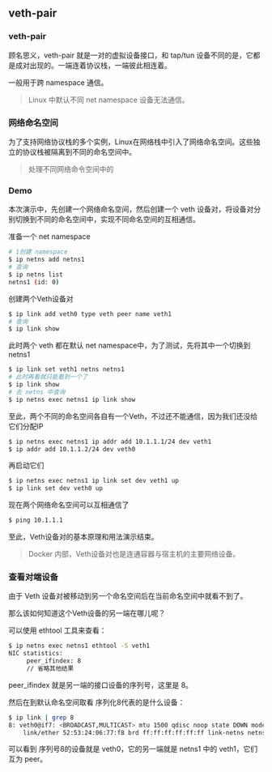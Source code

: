 ## veth-pair

### veth-pair

顾名思义，veth-pair 就是一对的虚拟设备接口，和 tap/tun 设备不同的是，它都是成对出现的。一端连着协议栈，一端彼此相连着。

一般用于跨 namespace 通信。

> Linux 中默认不同 net namespace 设备无法通信。



### 网络命名空间

为了支持网络协议栈的多个实例，Linux在网络栈中引入了网络命名空间。这些独立的协议栈被隔离到不同的命名空间中。

> 处理不同网络命令空间中的



### Demo

本次演示中，先创建一个网络命名空间，然后创建一个 veth 设备对，将设备对分别切换到不同的命名空间中，实现不同命名空间的互相通信。



准备一个 net namespace

```sh
# 1创建 namespace
$ ip netns add netns1
# 查询
$ ip netns list
netns1 (id: 0)
```





创建两个Veth设备对

```sh
$ ip link add veth0 type veth peer name veth1
# 查询
$ ip link show
```

此时两个 veth 都在默认 net namespace中，为了测试，先将其中一个切换到 netns1

```sh
$ ip link set veth1 netns netns1
# 此时再看就只能看到一个了
$ ip link show
# 去 netns 中查询
$ ip netns exec netns1 ip link show
```

至此，两个不同的命名空间各自有一个Veth，不过还不能通信，因为我们还没给它们分配IP

```sh
$ ip netns exec netns1 ip addr add 10.1.1.1/24 dev veth1
$ ip addr add 10.1.1.2/24 dev veth0
```

再启动它们

```sh
$ ip netns exec netns1 ip link set dev veth1 up
$ ip link set dev veth0 up
```

现在两个网络命名空间可以互相通信了

```sh
$ ping 10.1.1.1
```



至此，Veth设备对的基本原理和用法演示结束。

> Docker 内部，Veth设备对也是连通容器与宿主机的主要网络设备。



### 查看对端设备

由于 Veth 设备对被移动到另一个命名空间后在当前命名空间中就看不到了。

那么该如何知道这个Veth设备的另一端在哪儿呢？

可以使用 ethtool 工具来查看：

```sh
$ ip netns exec netns1 ethtool -S veth1
NIC statistics:
     peer_ifindex: 8
     // 省略其他结果
```

peer_ifindex 就是另一端的接口设备的序列号，这里是 8。

然后在到默认命名空间取看 序列化8代表的是什么设备：

```sh
$ ip link | grep 8
8: veth0@if7: <BROADCAST,MULTICAST> mtu 1500 qdisc noop state DOWN mode DEFAULT group default qlen 1000
    link/ether 52:53:24:06:77:f8 brd ff:ff:ff:ff:ff:ff link-netns netns1
```

可以看到 序列号8的设备就是 veth0，它的另一端就是 netns1 中的 veth1，它们互为 peer。

